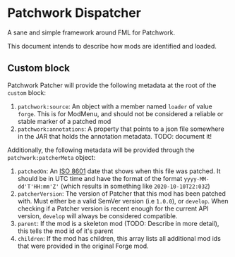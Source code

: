 # Patchwork Dispatcher
A sane and simple framework around FML for Patchwork.

This document intends to describe how mods are identified and loaded.
## Custom block
Patchwork Patcher will provide the following metadata at the root of the `custom` block:
1. `patchwork:source`: An object with a member named `loader` of value `forge`.
This is for ModMenu, and should not be considered a reliable or stable marker of a patched mod
2. `patchwork:annotations`: A property that points to a json file somewhere in the JAR that holds the annotation metadata. TODO: document it!

Additionally, the following metadata will be provided through the `patchwork:patcherMeta` object:
1. `patchedOn`: An [ISO 8601](https://en.wikipedia.org/wiki/ISO_8601) date that shows when this file was patched.
It should be in UTC time and have the format of the format `yyyy-MM-dd'T'HH:mm'Z'` (which results in something like `2020-10-10T22:03Z`)
2. `patcherVersion`: The version of Patcher that this mod has been patched with.
 Must either be a valid SemVer version (i.e `1.0.0`), or `develop`. When checking if a Patcher version is recent enough for the current API version, `develop` will always be considered compatible.
3. `parent`: If the mod is a skeleton mod (TODO: Describe in more detail), this tells the mod id of it's parent
4. `children`: If the mod has children, this array lists all additional mod ids that were provided in the original Forge mod.
